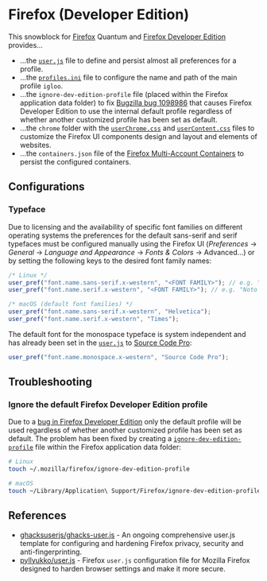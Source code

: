 # Firefox (Developer Edition)

This snowblock for [Firefox][] Quantum and [Firefox Developer Edition][firefox-dev-edition] provides…

* …the [`user.js`][mzkb-user.js] file to define and persist almost all preferences for a profile.
* …the [`profiles.ini`][mzkb-profiles.ini] file to configure the name and path of the main profile `igloo`.
* …the `ignore-dev-edition-profile` file (placed within the Firefox application data folder) to fix [Bugzilla bug 1098986][bugzilla-1098986] that causes Firefox Developer Edition to use the internal default profile regardless of whether another customized profile has been set as default.
* …the `chrome` folder with the [`userChrome.css`][mzkb-userchrome.css] and [`userContent.css`][mzkb-usercontent.css] files to customize the Firefox UI components design and layout and elements of websites.
* …the `containers.json` file of the [Firefox Multi-Account Containers][firefox-addon-multi-acc-cont] to persist the configured containers.

## Configurations

### Typeface

Due to licensing and the availability of specific font families on different operating systems the preferences for the default sans-serif and serif typefaces must be configured manually using the Firefox UI (_Preferences_ → _General_ → _Language and Appearance_ → _Fonts & Colors_ → <kdb>Advanced…</kdb>) or by setting the following keys to the desired font family names:

```js
/* Linux */
user_pref("font.name.sans-serif.x-western", "<FONT FAMILY>"); // e.g. "Roboto"
user_pref("font.name.serif.x-western", "<FONT FAMILY>"); // e.g. "Noto Serif"

/* macOS (default font families) */
user_pref("font.name.sans-serif.x-western", "Helvetica");
user_pref("font.name.serif.x-western", "Times");
```

The default font for the monospace typeface is system independent and has already been set in the [`user.js`][gh-igloo-sb-ff-user.js] to [Source Code Pro][google-font-source-code-pro]:

```js
user_pref("font.name.monospace.x-western", "Source Code Pro");
```

## Troubleshooting

### Ignore the default Firefox Developer Edition profile

Due to a [bug in Firefox Developer Edition][bugzilla-1098986] only the default profile will be used regardless of whether another customized profile has been set as default. The problem has been fixed by creating a [`ignore-dev-edition-profile`][gh-igloo-sb-ff-ignore-dev-profile] file within the Firefox application data folder:

```sh
# Linux
touch ~/.mozilla/firefox/ignore-dev-edition-profile

# macOS
touch ~/Library/Application\ Support/Firefox/ignore-dev-edition-profile
```

## References

* [ghacksuserjs/ghacks-user.js][] - An ongoing comprehensive user.js template for configuring and hardening Firefox privacy, security and anti-fingerprinting.
* [pyllyukko/user.js][] - Firefox `user.js` configuration file for Mozilla Firefox designed to harden browser settings and make it more secure.

[bugzilla-1098986]: https://bugzilla.mozilla.org/show_bug.cgi?id=1098986
[firefox]: https://www.mozilla.org/en-US/firefox
[firefox-addon-multi-acc-cont]: https://addons.mozilla.org/en-US/firefox/addon/multi-account-containers
[firefox-dev-edition]: https://www.mozilla.org/en-US/firefox/developer
[ghacksuserjs/ghacks-user.js]: https://github.com/ghacksuserjs/ghacks-user.js
[gh-igloo-sb-ff-ignore-dev-profile]: https://github.com/arcticicestudio/igloo/blob/develop/snowblocks/firefox/ignore-dev-edition-profile
[gh-igloo-sb-ff-user.js]: https://github.com/arcticicestudio/igloo/blob/develop/snowblocks/firefox/user.js
[google-font-source-code-pro]: https://fonts.google.com/specimen/Source+Code+Pro
[mzkb-profiles.ini]: http://kb.mozillazine.org/Profiles.ini_file
[mzkb-user.js]: http://kb.mozillazine.org/User.js_file
[mzkb-userchrome.css]: http://kb.mozillazine.org/index.php?title=UserChrome.css
[mzkb-usercontent.css]: http://kb.mozillazine.org/index.php?title=UserContent.css
[pyllyukko/user.js]: https://github.com/pyllyukko/user.js
